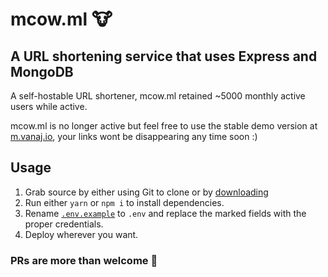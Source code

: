 # mcow.ml 🐮

## A URL shortening service that uses Express and MongoDB

A self-hostable URL shortener, mcow.ml retained ~5000 monthly active users while active.

mcow.ml is no longer active but feel free to use the stable demo version at [m.vanaj.io](https://m.vanaj.io), your links wont be disappearing any time soon :)

## Usage
1. Grab source by either using Git to clone or by [downloading](https://github.com/vanajmoorthy/mcow.ml/archive/master.zip)
2. Run either `yarn` or `npm i` to install dependencies.
3. Rename [`.env.example`](https://github.com/vanajmoorthy/mcow.ml/blob/master/.env.example) to `.env` and replace the marked fields with the proper credentials.
4. Deploy wherever you want.

### PRs are more than welcome 👋

